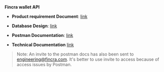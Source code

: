 **Fincra wallet API**

- **Product requirement Document**: [link](https://whimsical.com/fincra-project-3qsLQ7BTw9nQnSVW8RrDdt)

- **Database Design**: [link](https://dbdiagram.io/d/Fincra-Wallet-Api-Diagram-6632bfce5b24a634d047375b)

- **Postman Documentation**: [link](https://galactic-moon-4754.postman.co/workspace/Team-Workspace~5525ee6a-616b-4af0-8631-d95fd0129f22/collection/10368513-83d1fd8d-28c6-41df-9d71-215e58feaa9d?action=share&creator=10368513)

- **Technical Documentation** [link](https://docs.google.com/document/d/1q3KA0cIx-OnrpchiXUfDIILAzVKDt1Lu640SJAQeTBI/edit?usp=sharing)

> Note: An invite to the postman docs has also been sent to engineering@fincra.com. It's better to use invite to access because of access issues by Postman.

